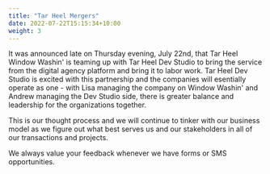 ```yaml
---
title: "Tar Heel Mergers"
date: 2022-07-22T15:15:34+10:00
weight: 3
---
```


It was announced late on Thursday evening, July 22nd, that Tar Heel Window Washin' is teaming up with Tar Heel Dev Studio to bring the service from the digital agency platform and bring it to labor work. Tar Heel Dev Studio is excited with this partnership and the companies will esentially operate as one - with Lisa managing the company on Window Washin' and Andrew managing the Dev Studio side, there is greater balance and leadership for the organizations together.

This is our thought process and we will continue to tinker with our business model as we figure out what best serves us and our stakeholders in all of our transactions and projects.

We always value your feedback whenever we have forms or SMS opportunities.